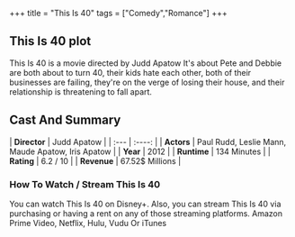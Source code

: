 +++
title = "This Is 40"
tags = ["Comedy","Romance"]
+++
## This Is 40 plot
This Is 40 is a movie directed by Judd Apatow It's about Pete and Debbie are both about to turn 40, their kids hate each other, both of their businesses are failing, they're on the verge of losing their house, and their relationship is threatening to fall apart.
## Cast And Summary
| **Director**      | Judd Apatow |
    | :---        |    :----:   |
    |  **Actors** | Paul Rudd, Leslie Mann, Maude Apatow, Iris Apatow |
    | **Year**   | 2012    |
    |  **Runtime** | 134 Minutes |
    |  **Rating** | 6.2 / 10 | 
    |  **Revenue** | 67.52$ Millions |
### How To Watch / Stream This Is 40
You can watch This Is 40 on Disney+.
Also, you can stream This Is 40 via purchasing or having a rent on any of those streaming platforms.
Amazon Prime Video, Netflix, Hulu, Vudu Or iTunes